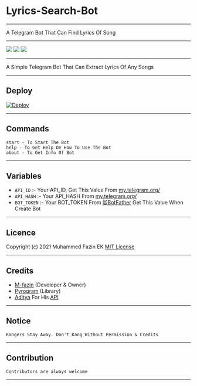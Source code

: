 # Lyrics-Search-Bot
---

A Telegram Bot That Can Find Lyrics Of Song

---

<a href="https://telegram.dog/EKBOTZ_UPDATE"><img src="https://img.shields.io/badge/Telegram-Channel-blue.svg?logo=telegram"></a>
<a href="https://telegram.dog/ekbotz_support"><img src="https://img.shields.io/badge/Telegram-Group-blue.svg?logo=telegram"></a>
<a href="https://telegram.dog/EK_Lyrics_Search_Bot"><img src="https://img.shields.io/badge/Telegram-Bot-blue.svg?logo=telegram"></a>

---

A Simple Telegram Bot That Can Extract Lyrics Of Any Songs

---

## Deploy

[![Deploy](https://www.herokucdn.com/deploy/button.svg)](https://heroku.com/deploy?template=https://github.com/hoihoi07/Lyrics-Search-Bot)

---

## Commands

```
start - To Start The Bot
help - To Get Help On How To Use The Bot
about - To Get Info Of Bot
```

---


## Variables

- `API_ID` :- Your API_ID, Get This Value From [my.telegram.org/](https://my.telegram.org/)
- `API_HASH` :- Your API_HASH From [my.telegram.org/](https://my.telegram.org/)
- `BOT_TOKEN` :- Your BOT_TOKEN From [@BotFather](https://telegram.me/BotFather) Get This Value When Create Bot

---

## Licence

Copyright (c) 2021 Muhammed Fazin EK [MIT License](/LICENSE)

---

## Credits

- [M-fazin](https://github.com/M-fazin) (Developer & Owner)
- [Pyrogram](https://pyrogram.org) (Library)
- [Aditya](https://github.com/xditya) For His [API](https://apis.xditya.me/lyrics?song=)

---

## Notice

`Kangers Stay Away. Don't Kang Without Permission & Credits`

---

## Contribution

```
Contributors are always welcome
```

---
